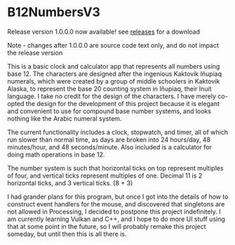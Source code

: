 # B12NumbersV3
Release version 1.0.0.0 now available! see [releases](https://github.com/GShadow5/B12NumbersBeta1/releases) for a download

Note - changes after 1.0.0.0 are source code text only, and do not impact the release version

This is a basic clock and calculator app that represents all numbers using base 12. The characters are designed after the ingenious Kaktovik Iñupiaq numerals, which were created by a group of middle schoolers in Kaktovik Alaska, to represent the base 20 counting system in Iñupiaq, their Inuit language. I take no credit for the design of the characters. I have merely co-opted the design for the development of this project because it is elegant and convenient to use for compound base number systems, and looks nothing like the Arabic numeral system.

The current functionality includes a clock, stopwatch, and timer, all of which run slower than normal time, as days are broken into 24 hours/day, 48 minutes/hour, and 48 seconds/minute. Also included is a calculator for doing math operations in base 12.

The number system is such that horizontal ticks on top represent multiples of four, and vertical ticks represent multiples of one. Decimal 11 is 2 horizontal ticks, and 3 vertical ticks. (8 + 3)

I had grander plans for this program, but once I got into the details of how to construct event handlers for the mouse, and discovered that singletons are not allowed in Processing, I decided to postpone this project indefinitely. I am currently learning Vulkan and C++, and I hope to do more UI stuff using that at some point in the future, so I will probably remake this project someday, but until then this is all there is.
